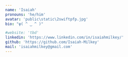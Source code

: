 ```yaml
---
name: 'Isaiah'
pronouns: 'he/him'
avatar: 'public\static\2swiftpfp.jpg'
bio: "ψ( ^ ‿ ^ )"

#website: 'tbd'
linkedin: 'https://www.linkedin.com/in/isaiahmilkey/'
github: 'https://github.com/Isaiah-Milkey'
mail: 'isaiahmilkey@gmail.com'
---
```

